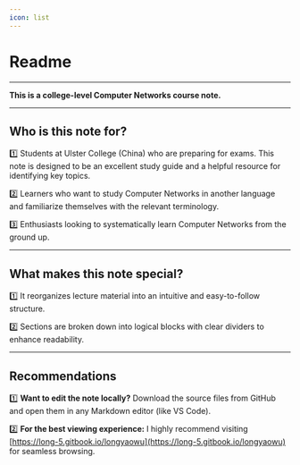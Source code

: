 ```yaml
---
icon: list
---
```


# Readme

***

**This is a college-level Computer Networks course note.**

***

## Who is this note for?

1️⃣ Students at Ulster College (China) who are preparing for exams. This note is designed to be an excellent study guide and a helpful resource for identifying key topics.

2️⃣ Learners who want to study Computer Networks in another language and familiarize themselves with the relevant terminology.

3️⃣ Enthusiasts looking to systematically learn Computer Networks from the ground up.

***

## What makes this note special?

1️⃣ It reorganizes lecture material into an intuitive and easy-to-follow structure.

2️⃣ Sections are broken down into logical blocks with clear dividers to enhance readability.

***

## Recommendations

1️⃣ **Want to edit the note locally?** Download the source files from GitHub and open them in any Markdown editor (like VS Code).

2️⃣ **For the best viewing experience:** I highly recommend visiting [https://long-5.gitbook.io/longyaowu](https://long-5.gitbook.io/longyaowu) for seamless browsing.
